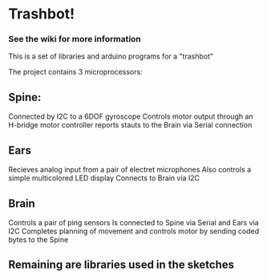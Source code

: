 # Trashbot!

### See the wiki for more information

This is a set of libraries and arduino programs for a "trashbot"




The project contains 3 microprocessors:

## Spine: 
Connected by I2C to a 6DOF gyroscope
Controls motor output through an H-bridge motor controller
reports stauts to the Brain via Serial connection

## Ears
Recieves analog input from a pair of electret microphones
Also controls a simple multicolored LED display
Connects to Brain via I2C

## Brain
Controls a pair of ping sensors
Is connected to Spine via Serial and Ears via I2C
Completes planning of movement and controls motor by sending coded bytes to the Spine


## Remaining are libraries used in the sketches
